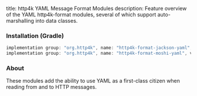 title: http4k YAML Message Format Modules
description: Feature overview of the YAML http4k-format modules, several of which support auto-marshalling into data classes.

### Installation (Gradle)

```groovy
implementation group: "org.http4k", name: "http4k-format-jackson-yaml", version: "4.25.12.0"
implementation group: "org.http4k", name: "http4k-format-moshi-yaml", version: "4.25.12.0"
```

### About
These modules add the ability to use YAML as a first-class citizen when reading from and to HTTP messages. 

[http4k]: https://http4k.org
